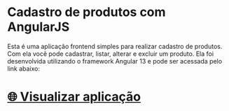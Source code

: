 # Cadastro de produtos com AngularJS

Esta é uma aplicação frontend simples para realizar cadastro de produtos. Com ela você pode cadastrar, listar, alterar e excluir um produto. Ela foi desenvolvida utilizando o framework Angular 13 e pode ser acessada pelo link abaixo:

# <a href="https://brunohubner.github.io/angular-crud">🌐 Visualizar aplicação</a>
